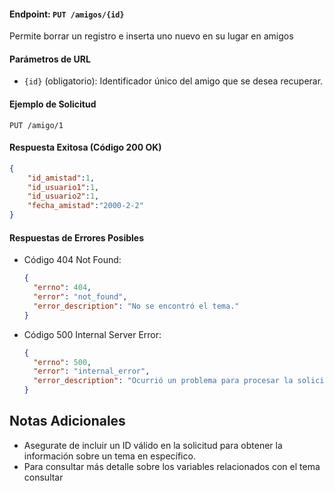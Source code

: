 #### Endpoint: `PUT /amigos/{id}`

Permite borrar un registro e inserta uno nuevo en su lugar en amigos

#### Parámetros de URL
- `{id}` (obligatorio): Identificador único del amigo que se desea recuperar.

#### Ejemplo de Solicitud
```http
PUT /amigo/1
```

#### Respuesta Exitosa (Código 200 OK)
```json
{
    "id_amistad":1,
    "id_usuario1":1,
    "id_usuario2":1,
    "fecha_amistad":"2000-2-2"
}
```

#### Respuestas de Errores Posibles
- Código 404 Not Found:

  ```json
  {
    "errno": 404,
    "error": "not_found",
    "error_description": "No se encontró el tema."
  }
  ```

- Código 500 Internal Server Error:
  ```json
  {
    "errno": 500,
    "error": "internal_error",
    "error_description": "Ocurrió un problema para procesar la solicitud"
  }
  ``` 

## Notas Adicionales

- Asegurate de incluir un ID válido en la solicitud para obtener la información
  sobre un tema en específico.
- Para consultar más detalle sobre los variables relacionados con el tema consultar
